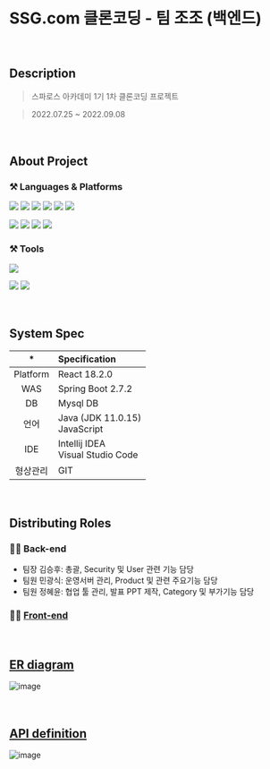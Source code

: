 # SSG.com 클론코딩  - 팀 조조 (백엔드)
  
  
  
  
　  
## Description

> 스파로스 아카데미 1기 1차 클론코딩 프로젝트

> 2022.07.25 ~ 2022.09.08  
  
  
  
  
　  
## About Project
### ⚒ Languages & Platforms
<img src="https://img.shields.io/badge/Java-007396?&style=for-the-badge&logo=Java&logoColor=white"/></a>
<img src="https://img.shields.io/badge/JPA-007396?&style=for-the-badge&logo=JPA&logoColor=white"/></a>
<img src="https://img.shields.io/badge/mysql-4479A1?style=for-the-badge&logo=mysql&logoColor=white"></a>
<img src="https://img.shields.io/badge/Spring%20Boot-6DB33F?style=for-the-badge&logo=Spring%20Boot&logoColor=white"> </a>
<img src="https://img.shields.io/badge/Spring%20Security-6DB33F?style=for-the-badge&logo=Spring%20Security&logoColor=white"></a>
<img src="https://img.shields.io/badge/JSON%20Web%20Tokens-000000?style=for-the-badge&logo=JSON%20Web%20Tokens&logoColor=white"></a>

<img src="https://img.shields.io/badge/Amazon%20AWS-232F3E?style=for-the-badge&logo=Amazon%20AWS&logoColor=white"></a>
<img src="https://img.shields.io/badge/Amazon%20S3-569A31?style=for-the-badge&logo=Amazon%20S3&logoColor=white"></a>
<img src="https://img.shields.io/badge/Amazon%20EC2-FF9900?style=for-the-badge&logo=Amazon%20EC2&logoColor=white"></a>
<img src="https://img.shields.io/badge/Amazon%20RDS-527FFF?style=for-the-badge&logo=Amazon%20RDS&logoColor=white">



### ⚒ Tools
<img src="https://img.shields.io/badge/IntelliJ%20IDEA-000000?&style=for-the-badge&logo=IntelliJ%20IDEA&logoColor=white"/> </a>


<img src="https://img.shields.io/badge/Git-F05032?&style=for-the-badge&logo=Git&logoColor=white"/> </a>
<img src="https://img.shields.io/badge/Postman-FF6C37?&style=for-the-badge&logo=Postman&logoColor=white"/>
  
  
  
  
　  
## System Spec

| * | Specification |
|:------:| :- |
| Platform | React 18.2.0 |
| WAS | Spring Boot 2.7.2 |
| DB | Mysql DB  |
| 언어 | Java (JDK 11.0.15) </br>JavaScript |
| IDE | Intellij IDEA </br>Visual Studio Code |
| 형상관리 | GIT |
  
  
  
  
　  
## Distributing Roles
### 👨‍💻 Back-end
* 팀장 김승후: 총괄, Security 및 User 관련 기능 담당
* 팀원 민광식: 운영서버 관리, Product 및 관련 주요기능 담당
* 팀원 정혜윤: 협업 툴 관리, 발표 PPT 제작, Category 및 부가기능 담당



### 👨‍💻 [Front-end](https://github.com/Thegirlwholeaptthroughtime/jojo_cloneproject_front)
  
  
  
  
　  
## [ER diagram](https://www.erdcloud.com/d/xp3SgQBEqHSjAohSq)
![image](https://user-images.githubusercontent.com/60650967/188565314-7512a89e-b559-4bc3-a555-82889bd3d6db.png)
  
  
  
  
　  
## [API definition](https://docs.google.com/spreadsheets/d/1hM8PR1Gooo6hjINPKSwMS9sOXrUBAVZxQLKrA-TetUg/edit#gid=2003183701)
![image](https://user-images.githubusercontent.com/60650967/188804721-b5630dbc-8c80-47b2-954a-633d319a0bef.png)
